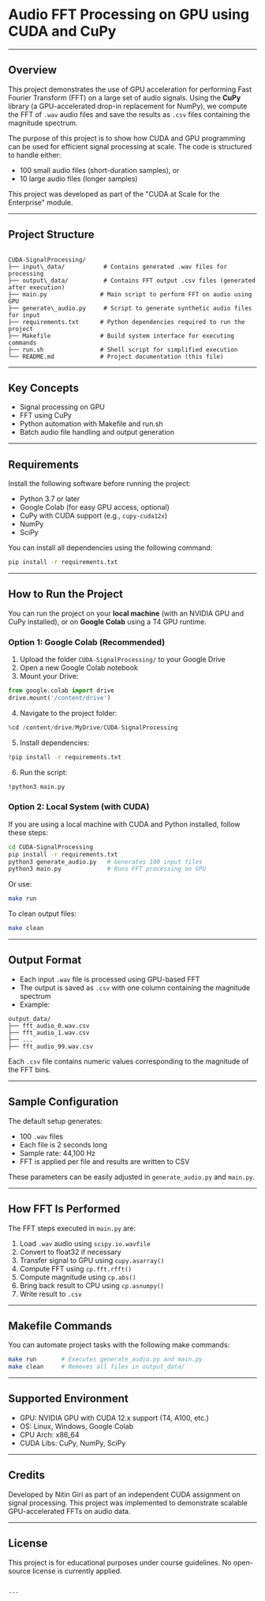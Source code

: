 # Audio FFT Processing on GPU using CUDA and CuPy

---

## Overview

This project demonstrates the use of GPU acceleration for performing Fast Fourier Transform (FFT) on a large set of audio signals. Using the **CuPy** library (a GPU-accelerated drop-in replacement for NumPy), we compute the FFT of `.wav` audio files and save the results as `.csv` files containing the magnitude spectrum.

The purpose of this project is to show how CUDA and GPU programming can be used for efficient signal processing at scale. The code is structured to handle either:
- 100 small audio files (short-duration samples), or
- 10 large audio files (longer samples)

This project was developed as part of the "CUDA at Scale for the Enterprise" module.

---

## Project Structure

```

CUDA-SignalProcessing/
├── input\_data/           # Contains generated .wav files for processing
├── output\_data/          # Contains FFT output .csv files (generated after execution)
├── main.py               # Main script to perform FFT on audio using GPU
├── generate\_audio.py     # Script to generate synthetic audio files for input
├── requirements.txt      # Python dependencies required to run the project
├── Makefile              # Build system interface for executing commands
├── run.sh                # Shell script for simplified execution
└── README.md             # Project documentation (this file)

````

---

## Key Concepts

- Signal processing on GPU
- FFT using CuPy
- Python automation with Makefile and run.sh
- Batch audio file handling and output generation

---

## Requirements

Install the following software before running the project:

- Python 3.7 or later
- Google Colab (for easy GPU access, optional)
- CuPy with CUDA support (e.g., `cupy-cuda12x`)
- NumPy
- SciPy

You can install all dependencies using the following command:

```bash
pip install -r requirements.txt
````

---

## How to Run the Project

You can run the project on your **local machine** (with an NVIDIA GPU and CuPy installed), or on **Google Colab** using a T4 GPU runtime.

### Option 1: Google Colab (Recommended)

1. Upload the folder `CUDA-SignalProcessing/` to your Google Drive
2. Open a new Google Colab notebook
3. Mount your Drive:

```python
from google.colab import drive
drive.mount('/content/drive')
```

4. Navigate to the project folder:

```python
%cd /content/drive/MyDrive/CUDA-SignalProcessing
```

5. Install dependencies:

```bash
!pip install -r requirements.txt
```

6. Run the script:

```bash
!python3 main.py
```

### Option 2: Local System (with CUDA)

If you are using a local machine with CUDA and Python installed, follow these steps:

```bash
cd CUDA-SignalProcessing
pip install -r requirements.txt
python3 generate_audio.py   # Generates 100 input files
python3 main.py             # Runs FFT processing on GPU
```

Or use:

```bash
make run
```

To clean output files:

```bash
make clean
```

---

## Output Format

* Each input `.wav` file is processed using GPU-based FFT
* The output is saved as `.csv` with one column containing the magnitude spectrum
* Example:

```
output_data/
├── fft_audio_0.wav.csv
├── fft_audio_1.wav.csv
├── ...
├── fft_audio_99.wav.csv
```

Each `.csv` file contains numeric values corresponding to the magnitude of the FFT bins.

---

## Sample Configuration

The default setup generates:

* 100 `.wav` files
* Each file is 2 seconds long
* Sample rate: 44,100 Hz
* FFT is applied per file and results are written to CSV

These parameters can be easily adjusted in `generate_audio.py` and `main.py`.

---

## How FFT Is Performed

The FFT steps executed in `main.py` are:

1. Load `.wav` audio using `scipy.io.wavfile`
2. Convert to float32 if necessary
3. Transfer signal to GPU using `cupy.asarray()`
4. Compute FFT using `cp.fft.rfft()`
5. Compute magnitude using `cp.abs()`
6. Bring back result to CPU using `cp.asnumpy()`
7. Write result to `.csv`

---

## Makefile Commands

You can automate project tasks with the following make commands:

```bash
make run       # Executes generate_audio.py and main.py
make clean     # Removes all files in output_data/
```

---

## Supported Environment

* GPU: NVIDIA GPU with CUDA 12.x support (T4, A100, etc.)
* OS: Linux, Windows, Google Colab
* CPU Arch: x86\_64
* CUDA Libs: CuPy, NumPy, SciPy

---

## Credits

Developed by Nitin Giri as part of an independent CUDA assignment on signal processing.
This project was implemented to demonstrate scalable GPU-accelerated FFTs on audio data.

---

## License

This project is for educational purposes under course guidelines. No open-source license is currently applied.

```

---
